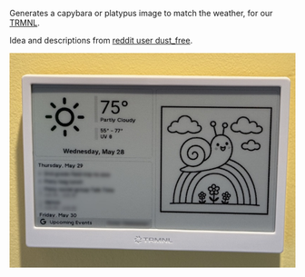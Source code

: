 Generates a capybara or platypus image to match the weather, for
our [TRMNL](https://usetrmnl.com/).

Idea and descriptions from [reddit user dust_free](https://www.reddit.com/r/trmnl/comments/1kwk04m/axolotl_weather_display/).

![example image of trmnl use](example.jpg)
